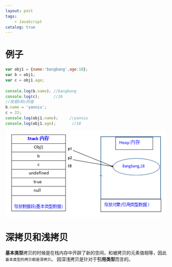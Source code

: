 ```yaml
---
layout: post
tags: 
    - JavaScript
catalog: true
---
```



# 例子
```js
var obj1 = {name:'bangbang',age:18};
var b = obj1;
var c = obj1.age;

console.log(b.name); //bangbang
console.log(c);      //18
//改变b和c的值
b.name = 'yanniu';
c = 22;
console.log(obj1.name);     //yanniu
console.log(obj1.age);       //18
```
![](../img/in-post/深浅拷贝中的变量存储.png)

# 深拷贝和浅拷贝
**基本类型**拷贝的时候是在栈内存中开辟了新的空间，和被拷贝的元素值相等，因此`基本类型的拷贝都是深拷贝`。
因深浅拷贝是针对于**引用类型**而言的。